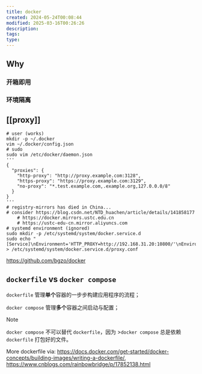 ```yaml
---
title: docker
created: 2024-05-24T00:08:44
modified: 2025-03-16T00:26:26
description: 
tags: 
type:
---
```


## Why

### 开箱即用
### 环境隔离

## [[proxy]]

```shell
# user (works)
mkdir -p ~/.docker
vim ~/.docker/config.json
# sudo
sudo vim /etc/docker/daemon.json
'''
{
  "proxies": {
    "http-proxy": "http://proxy.example.com:3128",
    "https-proxy": "https://proxy.example.com:3129",
    "no-proxy": "*.test.example.com,.example.org,127.0.0.0/8"
  }
}
'''
# registry-mirrors has died in China...
# consider https://blog.csdn.net/NTD_huachen/article/details/141858177
    # https://docker.mirrors.ustc.edu.cn
    # https://ustc-edu-cn.mirror.aliyuncs.com
# systemd environment (ignored)
sudo mkdir -p /etc/systemd/system/docker.service.d
sudo echo "[Service]\nEnvironment='HTTP_PROXY=http://192.168.31.20:10800/'\nEnvironment='HTTPS_PROXY=http://192.168.31.20:10800/'\nEnvironment='NO_PROXY=localhost,127.0.0.1,.example.com,192.168.31.20'" > /etc/systemd/system/docker.service.d/proxy.conf
```

https://github.com/bgzo/docker

## `dockerfile` vs `docker compose`

`dockerfile` 管理**单个**容器的一步步构建应用程序的流程；

`docker compose` 管理**多个**容器之间启动与配置；

> [!note]
> `docker compose` 不可以替代 `dockerfile`，因为 >`docker compose` 总是依赖 `dockerfile` 打包好的文件。

More dockerfile via: https://docs.docker.com/get-started/docker-concepts/building-images/writing-a-dockerfile/, https://www.cnblogs.com/rainbowbridge/p/17852138.html
